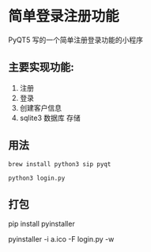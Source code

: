 # 简单登录注册功能

PyQT5 写的一个简单注册登录功能的小程序

## 主要实现功能:

1. 注册
2. 登录
3. 创建客户信息
4. sqlite3 数据库 存储

## 用法
```
brew install python3 sip pyqt

python3 login.py
```
## 打包

pip install pyinstaller

pyinstaller -i a.ico -F login.py -w
